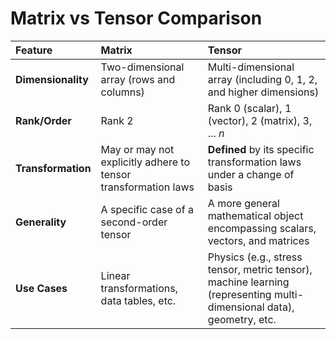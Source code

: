# Matrix vs Tensor Comparison

| Feature            | Matrix                                                         | Tensor                                                                                                               |
|:-------------------|:---------------------------------------------------------------|:---------------------------------------------------------------------------------------------------------------------|
| **Dimensionality** | Two-dimensional array (rows and columns)                       | Multi-dimensional array (including 0, 1, 2, and higher dimensions)                                                   |
| **Rank/Order**     | Rank 2                                                         | Rank 0 (scalar), 1 (vector), 2 (matrix), 3, ... $n$                                                                  |
| **Transformation** | May or may not explicitly adhere to tensor transformation laws | **Defined** by its specific transformation laws under a change of basis                                              |
| **Generality**     | A specific case of a second-order tensor                       | A more general mathematical object encompassing scalars, vectors, and matrices                                       |
| **Use Cases**      | Linear transformations, data tables, etc.                      | Physics (e.g., stress tensor, metric tensor), machine learning (representing multi-dimensional data), geometry, etc. |